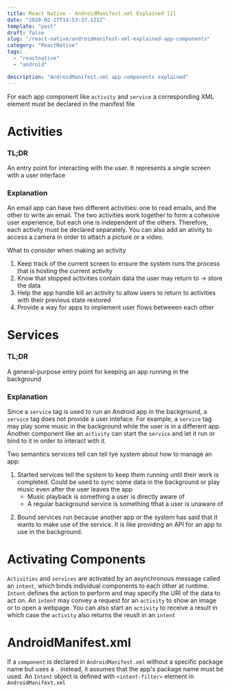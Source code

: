 ```yaml
---
title: React Native - AndroidManifest.xml Explained [2]
date: "2020-02-27T14:53:37.121Z"
template: "post"
draft: false
slug: "/react-native/androidmanifest-xml-explained-app-components"
category: "ReactNative"
tags:
  - "reactnative"
  - "android"

description: "AndroidManifest.xml app components explained"
---
```


For each app component like `activity` and `service` a corresponding XML element must be declared in the manifest file

# Activities

### TL;DR

An entry point for interacting with the user. It represents a single screen with a user interface

### Explanation

An email app can have two different activities: one to read emails, and the other to write an email. The two activities work together to form a cohesive user experience, but each one is independent of the others. Therefore, each activity must be declared separately. You can also add an ativity to access a camera in order to attach a picture or a video.

What to consider when making an activity

1. Keep track of the current screen to ensure the system runs the process that is hosting the current activity
2. Know that stopped activities contain data the user may return to -> store the data
3. Help the app handle kill an activity to allow users to return to activities with their previous state restored
4. Provide a way for apps to implement user flows betweeen each other

# Services

### TL;DR

A general-purpose entry point for keeping an app running in the background

### Explanation

Since a `service` tag is used to run an Android app in the background, a `service` tag does not provide a user inteface. For example, a `service` tag may play some music in the background while the user is in a different app. Another component like an `activity` can start the `service` and let it run or bind to it in order to interact with it.

Two semantics services tell can tell tye system about how to manage an app:

1. Started services tell the system to keep them running until their work is completed. Could be used to sync some data in the background or play music even after the user leaves the app
   - Music playback is something a user is directly aware of
   - A regular background service is something tthat a user is unaware of

2) Bound services run because another app or the system has said that it wants to make use of the service. It is like providing an API for an app to use in the background.

# Activating Components

`Activities` and `services` are activated by an asynchronous message called an `intent`, which binds individual components to each other at runtime. `Intent` defines the action to perform and may specify the URI of the data to act on. An `intent` may convey a request for an `activity` to show an image or to open a webpage. You can also start an `activity` to receive a result in which case the `activity` also returns the reuslt in an `intent`

# AndroidManifest.xml

If a `component` is declared in `AndroidManifest.xml` without a specific package name but uses a `.` instead, it assumes that the app's package name must be used. An `Intent` object is defined with `<intent-filter>` element in `AndroidManifext.xml`
